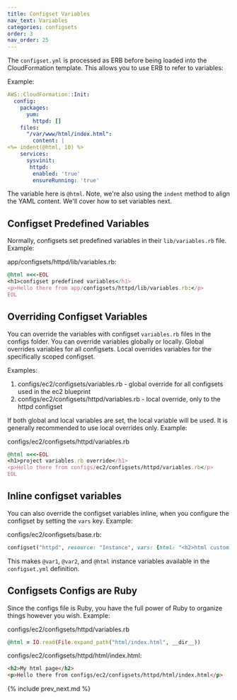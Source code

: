 ```yaml
---
title: Configset Variables
nav_text: Variables
categories: configsets
order: 3
nav_order: 25
---
```


The `configset.yml` is processed as ERB before being loaded into the CloudFormation template.  This allows you to use ERB to refer to variables:

Example:

```yaml
AWS::CloudFormation::Init:
  config:
    packages:
      yum:
        httpd: []
    files:
      "/var/www/html/index.html":
        content: |
<%= indent(@html, 10) %>
    services:
      sysvinit:
       httpd:
        enabled: 'true'
        ensureRunning: 'true'
```

The variable here is `@html`. Note, we're also using the `indent` method to align the YAML content.  We'll cover how to set variables next.

## Configset Predefined Variables

Normally, configsets set predefined variables in their `lib/variables.rb` file.  Example:

app/configsets/httpd/lib/variables.rb:

```ruby
@html =<<-EOL
<h1>configset predefined variables</h1>
<p>Hello there from app/configsets/httpd/lib/variables.rb:</p>
EOL
```

## Overriding Configset Variables

You can override the variables with configset `variables.rb` files in the configs folder. You can override variables globally or locally. Global overrides variables for all configsets. Local overrides variables for the specifically scoped configset.

Examples:

1. configs/ec2/configsets/variables.rb - global override for all configsets used in the ec2 blueprint
2. configs/ec2/configsets/httpd/variables.rb - local override, only to the httpd configset

If both global and local variables are set, the local variable will be used. It is generally recommended to use local overrides only. Example:

configs/ec2/configsets/httpd/variables.rb

```ruby
@html =<<-EOL
<h1>project variables.rb override</h1>
<p>Hello there from configs/ec2/configsets/httpd/variables.rb</p>
EOL
```

## Inline configset variables

You can also override the configset variables inline, when you configure the configset by setting the `vars` key.  Example:

configs/ec2/configsets/base.rb:

```ruby
configset("httpd", resource: "Instance", vars: {html: "<h2>html custom content</h2>", var1: "foo", var2: "bar"})
```

This makes `@var1`, `@var2`, and `@html` instance variables available in the `configset.yml` definition.

## Configsets Configs are Ruby

Since the configs file is Ruby, you have the full power of Ruby to organize things however you wish. Example:

configs/ec2/configsets/httpd/variables.rb

```ruby
@html = IO.read(File.expand_path("html/index.html", __dir__))
```

configs/ec2/configsets/httpd/html/index.html:

```html
<h2>My html page</h2>
<p>Hello there from configs/ec2/configsets/httpd/html/index.html</p>
```

{% include prev_next.md %}
